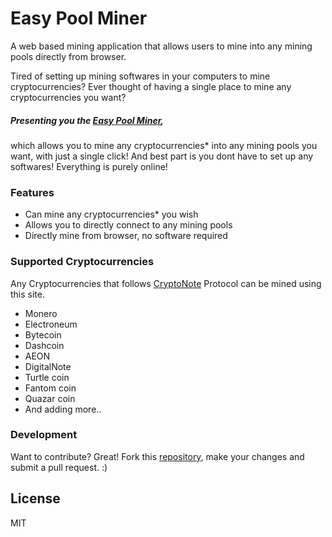 # Easy Pool Miner
A web based mining application that allows users to mine into any mining pools directly from browser.

 Tired of setting up mining softwares in your computers to mine cryptocurrencies?
Ever thought of having a single place to mine any cryptocurrencies you want?


##### Presenting you the [Easy Pool Miner](https://jefreesujit.github.io/easyminer), 
which allows you to mine any cryptocurrencies* into any mining pools you want, with just a single click!
And best part is you dont have to set up any softwares! Everything is purely online!


### Features
- Can mine any cryptocurrencies* you wish
- Allows you to directly connect to any mining pools
- Directly mine from browser, no software required


### Supported Cryptocurrencies

Any Cryptocurrencies that follows [CryptoNote](https://cryptonote.org/coins) Protocol can be mined using this site.

- Monero
- Electroneum
- Bytecoin
- Dashcoin
- AEON
- DigitalNote
- Turtle coin
- Fantom coin
- Quazar coin
- And adding more..

### Development

Want to contribute? Great!
Fork this [repository](https://github.com/Jefreesujit/easyminer), make your changes and submit a pull request. :)

License
----

MIT
